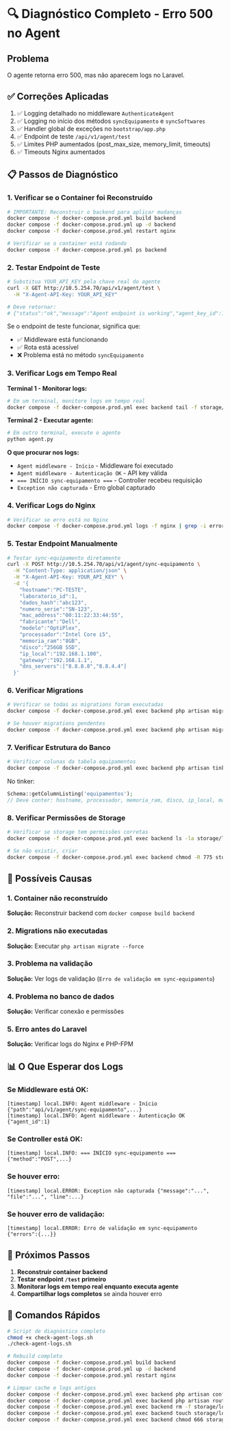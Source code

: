 # 🔍 Diagnóstico Completo - Erro 500 no Agent

## Problema
O agente retorna erro 500, mas não aparecem logs no Laravel.

## ✅ Correções Aplicadas

1. ✅ Logging detalhado no middleware `AuthenticateAgent`
2. ✅ Logging no início dos métodos `syncEquipamento` e `syncSoftwares`
3. ✅ Handler global de exceções no `bootstrap/app.php`
4. ✅ Endpoint de teste `/api/v1/agent/test`
5. ✅ Limites PHP aumentados (post_max_size, memory_limit, timeouts)
6. ✅ Timeouts Nginx aumentados

## 📋 Passos de Diagnóstico

### 1. Verificar se o Container foi Reconstruído

```bash
# IMPORTANTE: Reconstruir o backend para aplicar mudanças
docker compose -f docker-compose.prod.yml build backend
docker compose -f docker-compose.prod.yml up -d backend
docker compose -f docker-compose.prod.yml restart nginx

# Verificar se o container está rodando
docker compose -f docker-compose.prod.yml ps backend
```

### 2. Testar Endpoint de Teste

```bash
# Substitua YOUR_API_KEY pela chave real do agente
curl -X GET http://10.5.254.70/api/v1/agent/test \
  -H "X-Agent-API-Key: YOUR_API_KEY"

# Deve retornar:
# {"status":"ok","message":"Agent endpoint is working","agent_key_id":1}
```

Se o endpoint de teste funcionar, significa que:
- ✅ Middleware está funcionando
- ✅ Rota está acessível
- ❌ Problema está no método `syncEquipamento`

### 3. Verificar Logs em Tempo Real

**Terminal 1 - Monitorar logs:**
```bash
# Em um terminal, monitore logs em tempo real
docker compose -f docker-compose.prod.yml exec backend tail -f storage/logs/laravel.log
```

**Terminal 2 - Executar agente:**
```bash
# Em outro terminal, execute o agente
python agent.py
```

**O que procurar nos logs:**
- `Agent middleware - Início` - Middleware foi executado
- `Agent middleware - Autenticação OK` - API key válida
- `=== INÍCIO sync-equipamento ===` - Controller recebeu requisição
- `Exception não capturada` - Erro global capturado

### 4. Verificar Logs do Nginx

```bash
# Verificar se erro está no Nginx
docker compose -f docker-compose.prod.yml logs -f nginx | grep -i error
```

### 5. Testar Endpoint Manualmente

```bash
# Testar sync-equipamento diretamente
curl -X POST http://10.5.254.70/api/v1/agent/sync-equipamento \
  -H "Content-Type: application/json" \
  -H "X-Agent-API-Key: YOUR_API_KEY" \
  -d '{
    "hostname":"PC-TESTE",
    "laboratorio_id":1,
    "dados_hash":"abc123",
    "numero_serie":"SN-123",
    "mac_address":"00:11:22:33:44:55",
    "fabricante":"Dell",
    "modelo":"OptiPlex",
    "processador":"Intel Core i5",
    "memoria_ram":"8GB",
    "disco":"256GB SSD",
    "ip_local":"192.168.1.100",
    "gateway":"192.168.1.1",
    "dns_servers":["8.8.8.8","8.8.4.4"]
  }'
```

### 6. Verificar Migrations

```bash
# Verificar se todas as migrations foram executadas
docker compose -f docker-compose.prod.yml exec backend php artisan migrate:status

# Se houver migrations pendentes
docker compose -f docker-compose.prod.yml exec backend php artisan migrate --force
```

### 7. Verificar Estrutura do Banco

```bash
# Verificar colunas da tabela equipamentos
docker compose -f docker-compose.prod.yml exec backend php artisan tinker
```

No tinker:
```php
Schema::getColumnListing('equipamentos');
// Deve conter: hostname, processador, memoria_ram, disco, ip_local, mac_address, gateway, dns_servers, gerenciado_por_agente, agent_version, ultima_sincronizacao, dados_hash
```

### 8. Verificar Permissões de Storage

```bash
# Verificar se storage tem permissões corretas
docker compose -f docker-compose.prod.yml exec backend ls -la storage/logs/

# Se não existir, criar
docker compose -f docker-compose.prod.yml exec backend chmod -R 775 storage bootstrap/cache
```

## 🐛 Possíveis Causas

### 1. Container não reconstruído
**Solução:** Reconstruir backend com `docker compose build backend`

### 2. Migrations não executadas
**Solução:** Executar `php artisan migrate --force`

### 3. Problema na validação
**Solução:** Ver logs de validação (`Erro de validação em sync-equipamento`)

### 4. Problema no banco de dados
**Solução:** Verificar conexão e permissões

### 5. Erro antes do Laravel
**Solução:** Verificar logs do Nginx e PHP-FPM

## 📊 O Que Esperar dos Logs

### Se Middleware está OK:
```
[timestamp] local.INFO: Agent middleware - Início {"path":"api/v1/agent/sync-equipamento",...}
[timestamp] local.INFO: Agent middleware - Autenticação OK {"agent_id":1}
```

### Se Controller está OK:
```
[timestamp] local.INFO: === INÍCIO sync-equipamento === {"method":"POST",...}
```

### Se houver erro:
```
[timestamp] local.ERROR: Exception não capturada {"message":"...", "file":"...", "line":...}
```

### Se houver erro de validação:
```
[timestamp] local.ERROR: Erro de validação em sync-equipamento {"errors":{...}}
```

## 🚀 Próximos Passos

1. **Reconstruir container backend**
2. **Testar endpoint `/test` primeiro**
3. **Monitorar logs em tempo real enquanto executa agente**
4. **Compartilhar logs completos** se ainda houver erro

## 📝 Comandos Rápidos

```bash
# Script de diagnóstico completo
chmod +x check-agent-logs.sh
./check-agent-logs.sh

# Rebuild completo
docker compose -f docker-compose.prod.yml build backend
docker compose -f docker-compose.prod.yml up -d backend
docker compose -f docker-compose.prod.yml restart nginx

# Limpar cache e logs antigos
docker compose -f docker-compose.prod.yml exec backend php artisan config:clear
docker compose -f docker-compose.prod.yml exec backend php artisan route:clear
docker compose -f docker-compose.prod.yml exec backend rm -f storage/logs/laravel.log
docker compose -f docker-compose.prod.yml exec backend touch storage/logs/laravel.log
docker compose -f docker-compose.prod.yml exec backend chmod 666 storage/logs/laravel.log
```

